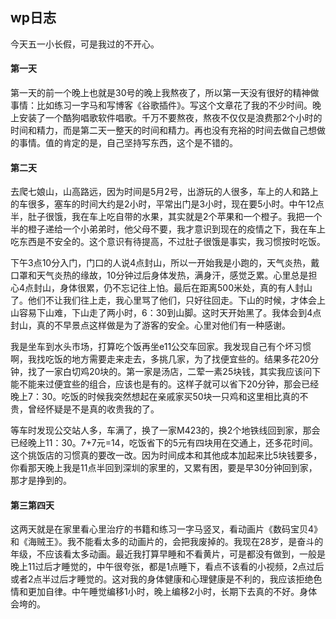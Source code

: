 ## wp日志

今天五一小长假，可是我过的不开心。

#### 第一天
第一天的前一个晚上也就是30号的晚上我熬夜了，所以第一天没有很好的精神做事情：比如练习一字马和写博客《谷歌插件》。写这个文章花了我的不少时间。晚上安装了一个酷狗唱歌软件唱歌。千万不要熬夜，熬夜不仅仅是浪费那2个小时的时间和精力，而是第二天一整天的时间和精力。再也没有充裕的时间去做自己想做的事情。值的肯定的是，自己坚持写东西，这个是不错的。

#### 第二天

去爬七娘山，山高路远，因为时间是5月2号，出游玩的人很多，车上的人和路上的车很多，塞车的时间大约是2小时，平常出门是3小时，现在要5小时。中午12点半，肚子很饿，我在车上吃自带的水果，其实就是2个苹果和一个橙子。我把一个半的橙子递给一个小弟弟时，他父母不要，我才意识到现在的疫情之下，我在车上吃东西是不安全的。这个意识有待提高，不过肚子很饿是事实，我习惯按时吃饭。

下午3点10分入门，门口的人说4点封山，所以一开始我是小跑的，天气炎热，戴口罩和天气炎热的缘故，10分钟过后身体发热，满身汗，感觉乏累。心里总是担心4点封山，身体很累，仍不忘记往上怕。最后在距离500米处，真的有人封山了。他们不让我们往上走，我心里骂了他们，只好往回走。下山的时候，才体会上山容易下山难，下山走了两小时，6：30到山脚。这时天开始黑了。我体会到4点封山，真的不早景点这样做是为了游客的安全。心里对他们有一种感谢。

我是坐车到水头市场，打算吃个饭再坐e11公交车回家。我发现自己有个坏习惯啊，我找吃饭的地方需要走来走去，多挑几家，为了找便宜些的。结果多花20分钟，找了一家白切鸡20块的。第一家是汤店，二荤一素25块钱，其实我应该问下能不能来过便宜些的组合，应该也是有的。这样子就可以省下20分钟，那会已经晚上7：30。吃饭的时候我突然想起在亲戚家买50块一只鸡和这里相比真的不贵，曾经怀疑是不是真的收贵我的了。

等车时发现公交站人多，车满了，换了一家M423的，换2个地铁线回到家，那会已经晚上11：30。7+7元=14，吃饭省下的5元有四块用在交通上，还多花时间。这个挑饭店的习惯真的要改一改。因为时间成本和其他成本加起来比5块钱要多，你看那天晚上我是11点半回到深圳的家里的，又累有困，要是早30分钟回到家，那才是挣到的。

#### 第三第四天

这两天就是在家里看心里治疗的书籍和练习一字马竖叉，看动画片《数码宝贝4》和《海贼王》。我不能看太多的动画片的，会把我废掉的。我现在28岁，是奋斗的年级，不应该看太多动画。最近我打算早睡和不看黄片，可是都没有做到，一般是晚上11过后才睡觉的，中午很夸张，都是1点睡下，看点不该看的小视频，2点过后或者2点半过后才睡觉的。这对我的身体健康和心理健康是不利的，我应该拒绝色情和更加自律。中午睡觉编移1小时，晚上编移2小时，长期下去真的不好。身体会垮的。



